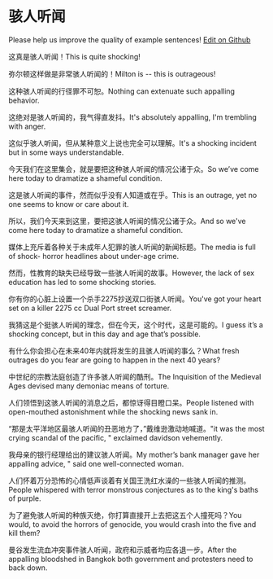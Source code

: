 # 骇人听闻

Please help us improve the quality of example sentences! [Edit on Github](https://github.com/jiyushe/jiyu-example-sentence-source/blob/main/chinese/hairentingwen.md)

<p><span class="chinese">这真是骇人听闻！</span><span class="english">This is quite shocking!</span></p>

<p><span class="chinese">弥尔顿这样做是非常骇人听闻的！</span><span class="english">Milton is -- this is outrageous!</span></p>

<p><span class="chinese">这种骇人听闻的行径罪不可恕。</span><span class="english">Nothing can extenuate such appalling behavior.</span></p>

<p><span class="chinese">这绝对是骇人听闻的，我气得直发抖。</span><span class="english">It's absolutely appalling, I'm trembling with anger.</span></p>

<p><span class="chinese">这似乎骇人听闻，但从某种意义上说也完全可以理解。</span><span class="english">It's a shocking incident but in some ways understandable.</span></p>

<p><span class="chinese">今天我们在这里集会，就是要把这种骇人听闻的情况公诸于众。</span><span class="english">So we’ve come here today to dramatize a shameful condition.</span></p>

<p><span class="chinese">这是骇人听闻的事件，然而似乎没有人知道或在乎。</span><span class="english">This is an outrage, yet no one seems to know or care about it.</span></p>

<p><span class="chinese">所以，我们今天来到这里，要把这骇人听闻的情况公诸于众。</span><span class="english">And so we've come here today to dramatize a shameful condition.</span></p>

<p><span class="chinese">媒体上充斥着各种关于未成年人犯罪的骇人听闻的新闻标题。</span><span class="english">The media is full of shock- horror headlines about under-age crime.</span></p>

<p><span class="chinese">然而，性教育的缺失已经导致一些骇人听闻的故事。</span><span class="english">However, the lack of sex education has led to some shocking stories.</span></p>

<p><span class="chinese">你有你的心脏上设置一个杀手2275抄送双口街骇人听闻。</span><span class="english">You've got your heart set on a killer 2275 cc Dual Port street screamer.</span></p>

<p><span class="chinese">我猜这是个挺骇人听闻的理念，但在今天，这个时代，这是可能的。</span><span class="english">I guess it’s a shocking concept, but in this day and age that’s possible.</span></p>

<p><span class="chinese">有什么你会担心在未来40年内就将发生的且骇人听闻的事么？</span><span class="english">What fresh outrages do you fear are going to happen in the next 40 years?</span></p>

<p><span class="chinese">中世纪的宗教法庭创造了许多骇人听闻的酷刑。</span><span class="english">The Inquisition of the Medieval Ages devised many demoniac means of torture.</span></p>

<p><span class="chinese">人们领悟到这骇人听闻的消息之后，都惊讶得目瞪口呆。</span><span class="english">People listened with open-mouthed astonishment while the shocking news sank in.</span></p>

<p><span class="chinese">“那是太平洋地区最骇人听闻的丑恶地方了，”戴维逊激动地喊道。</span><span class="english">"it was the most crying scandal of the pacific, " exclaimed davidson vehemently.</span></p>

<p><span class="chinese">我母亲的银行经理给出的建议骇人听闻。</span><span class="english">My mother’s bank manager gave her appalling advice, " said one well-connected woman.</span></p>

<p><span class="chinese">人们怀着万分恐怖的心情低声谈着有关国王洗红水澡的一些骇人听闻的推测。</span><span class="english">People whispered with terror monstrous conjectures as to the king's baths of purple.</span></p>

<p><span class="chinese">为了避免骇人听闻的种族灭绝，你打算直接开上去把这五个人撞死吗？</span><span class="english">You would, to avoid the horrors of genocide, you would crash into the five and kill them?</span></p>

<p><span class="chinese">曼谷发生流血冲突事件骇人听闻，政府和示威者均应各退一步。</span><span class="english">After the appalling bloodshed in Bangkok both government and protesters need to back down.</span></p>

